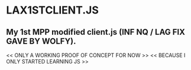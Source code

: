 # LAX1STCLIENT.JS
My 1st MPP modified client.js (INF NQ / LAG FIX GAVE BY WOLFY).
-----------------------------------------------------------------
<< ONLY A WORKING PROOF OF CONCEPT FOR NOW >>
<< BECAUSE I ONLY STARTED LEARNING JS >>
